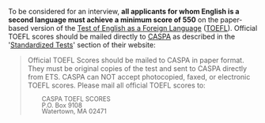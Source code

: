 To be considered for an interview, **all applicants for whom English is a second language must achieve a minimum score of 550** on the paper-based version of the [Test of English as a Foreign Language][toefl] ([TOEFL][toefl]). Official TOEFL scores should be mailed directly to [CASPA]({{site.caspa}}) as described in the '[Standardized Tests][caspa-st]' section of their website:

> Official TOEFL Scores should be mailed to CASPA in paper format. They <span class="highlight">must be original copies of the test and sent to CASPA directly from ETS</span>. CASPA can NOT accept photocopied, faxed, or electronic TOEFL scores. Please mail all official TOEFL scores to:
> 
> <span style="font-size:90%; margin-left:1.75rem; display: block; line-height:100%;">CASPA TOEFL SCORES  
> P.O. Box 9108  
> Watertown, MA 02471</span> 

[toefl]: http://www.ets.org/toefl
[caspa-st]: https://portal.caspaonline.org/caspaHelpPages/frequently-asked-questions/transcripts/standardized-tests/index.html